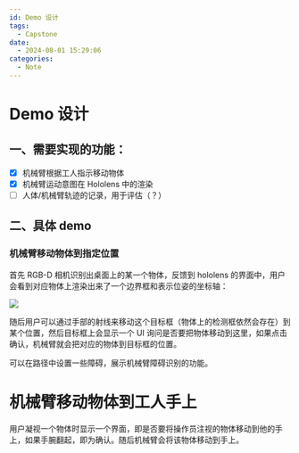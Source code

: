 ```yaml
---
id: Demo 设计
tags:
  - Capstone
date:
  - 2024-08-01 15:29:06
categories:
  - Note
---
```

# Demo 设计

## 一、需要实现的功能：

- [X] 机械臂根据工人指示移动物体
- [X] 机械臂运动意图在 Hololens 中的渲染
- [ ] 人体/机械臂轨迹的记录，用于评估（？）

## 二、具体 demo

### 机械臂移动物体到指定位置

首先 RGB-D 相机识别出桌面上的某一个物体，反馈到 hololens 的界面中，用户会看到对应物体上渲染出来了一个边界框和表示位姿的坐标轴：

![](H74Jb6HIKodKjvxvHJGcvl1Vnrc.png)

随后用户可以通过手部的射线来移动这个目标框（物体上的检测框依然会存在）到某个位置，然后目标框上会显示一个 UI 询问是否要把物体移动到这里，如果点击确认，机械臂就会把对应的物体到目标框的位置。

可以在路径中设置一些障碍，展示机械臂障碍识别的功能。

# 机械臂移动物体到工人手上

用户凝视一个物体时显示一个界面，即是否要将操作员注视的物体移动到他的手上，如果手腕翻起，即为确认。随后机械臂会将该物体移动到手上。
